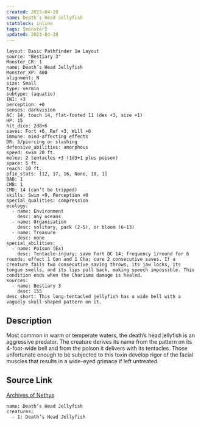 ```yaml
---
created: 2023-04-28
name: Death’s Head Jellyfish
statblock: inline
tags: [monster]
updated: 2023-04-28
---
```

```statblock
layout: Basic Pathfinder 1e Layout
source: "Bestiary 3"
Monster_CR: 1
name: Death’s Head Jellyfish
Monster_XP: 400
alignment: N
size: Small
type: vermin
subtype: (aquatic)
INI: +3
perception: +0
senses: darkvision
AC: 14, touch 14, flat-footed 11 (dex +3, size +1)
HP: 15
hit_dice: 2d8+6
saves: Fort +6, Ref +3, Will +0
immune: mind-affecting effects
DR: 5/piercing or slashing
defensive_abilities: amorphous
speed: swim 20 ft.
melee: 2 tentacles +3 (1d3+1 plus poison)
space: 5 ft.
reach: 10 ft.
pf1e_stats: [12, 17, 16, None, 10, 1]
BAB: 1
CMB: 1
CMD: 14 (can’t be tripped)
skills: Swim +9, Perception +0
special_qualities: compression
ecology:
  - name: Environment
    desc: any oceans
  - name: Organisation
    desc: solitary, pack (2-5), or bloom (6-13)
  - name: Treasure
    desc: none
special_abilities:
  - name: Poison (Ex)
    desc: Tentacle-injury; save Fort DC 14; frequency 1/round for 6 rounds; effect 1 Con and 1 Cha; cure 2 consecutive saves. If a creature fails two consecutive saving throws, its jaw locks, its tongue swells, and its lips pull back, making speech impossible. This condition ends when the Charisma damage is healed.
sources:
  - name: Bestiary 3
    desc: 155
desc_short: This long-tentacled jellyfish has a wide bell with a vaguely skull-shaped pattern on it.
```
## Description
Most common in warm or temperate waters, the death’s head jellyfish is an aggressive predator. The creature derives its name from the pattern on its 4-foot-wide bell and from the poison it delivers with its tentacles. Those unfortunate enough to be subjected to this toxin develop rigor of the facial muscles that results in a wide-eyed grimace if left untreated.
## Source Link
[Archives of Nethys](https://aonprd.com/MonsterDisplay.aspx?ItemName=Death%E2%80%99s%20Head%20Jellyfish)
```encounter-table
name: Death’s Head Jellyfish
creatures:
  - 1: Death’s Head Jellyfish
```
